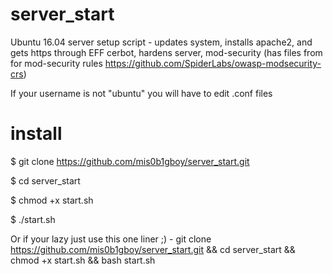 # server_start

Ubuntu 16.04 server setup script - updates system, installs apache2, and gets https through EFF cerbot, hardens server, mod-security (has files from for mod-security rules https://github.com/SpiderLabs/owasp-modsecurity-crs)

If your username is not "ubuntu" you will have to edit .conf files

# install
  $ git clone https://github.com/mis0b1gboy/server_start.git
  
  $ cd server_start
  
  $ chmod +x start.sh
  
  $ ./start.sh

Or if your lazy just use this one liner ;) - git clone https://github.com/mis0b1gboy/server_start.git && cd server_start && chmod +x start.sh && bash start.sh
